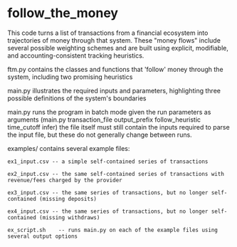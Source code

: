 # follow_the_money

This code turns a list of transactions from a financial ecosystem into trajectories of money through that system. These "money flows" include several possible weighting schemes and are built using explicit, modifiable, and accounting-consistent tracking heuristics.

ftm.py contains the classes and functions that 'follow' money through the system, including two promising heuristics

main.py illustrates the required inputs and parameters, highlighting three possible definitions of the system's boundaries

main.py runs the program in batch mode given the run parameters as arguments (main.py transaction_file output_prefix follow_heuristic time_cutoff infer) the file itself must still contain the inputs required to parse the input file, but these do not generally change between runs.

examples/ contains several example files:

    ex1_input.csv -- a simple self-contained series of transactions
    
    ex2_input.csv -- the same self-contained series of transactions with revenue/fees charged by the provider
    
    ex3_input.csv -- the same series of transactions, but no longer self-contained (missing deposits)
    
    ex4_input.csv -- the same series of transactions, but no longer self-contained (missing withdraws)
    
    ex_script.sh    -- runs main.py on each of the example files using several output options
